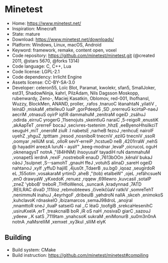 # Minetest

- Home: https://www.minetest.net/
- Inspiration: Minecraft
- State: mature
- Download: https://www.minetest.net/downloads/
- Platform: Windows, Linux, macOS, Android
- Keyword: framework, remake, content open, voxel
- Code repository: https://github.com/minetest/minetest.git (@created 2011, @stars 5670, @forks 1314)
- Code language: C, C++, Lua
- Code license: LGPL-2.1
- Code dependency: Irrlicht Engine
- Assets license: CC-BY-SA-3.0
- Developer: celeron55, Loïc Blot, Paramat, kwolekr, sfan5, SmallJoker, est31, ShadowNinja, kahrl, PilzAdam, Nils Dagsson Moskopp, rubenwardy, Zeno-, Maciej Kasatkin, Oblomov, red-001, lhofhansl, Wuzzy, BlockMen, ANAND, proller, ‮, Vitaliy, Nathanaël Courant, sofar, Jean-Patrick Guerrero, DS, SpeedProg, Paul Ouellette, Maksim, Dániel Juhász, Diego Martínez, Muhammad Rifqi Priyo Susanto, Mircea Kitsune, Rogier-5, Ciaran Gultnieks, stujones11, Gregory Currie, adrido, TicklishHoneyBee, Ezhh, minetest-services, Jacob Ferrero, TeTpaAka, Florian Euchner, Jozef Behran, Esteban I. Ruiz Moreno, Tim, Hugues Ross, Vincent Glize, Vincent Robinson, doserj, matttpt, Zughy, Zheyu Shen, Warr1024, Ben Deutsch, Pierre-Yves Rollo, Lars Müller, raymoo, Hugo Locurcio, Pavel, random-geek, "Yaya - Nurul Azeera Hidayah @ Muhammad Nur Hidayat Yasuyoshi (MNH48)", Anton Tsyganenko, Jakub Vaněk, nOOb3167, Duane Robertson, Fixer, Andrei Stepanov, Diego Heras, Danila Shutov, Jeff Huang, Thomas--S, tenplus1, João Rodrigues, zaoqi, 0gb.us, BreadT, t0suj4, Elijah Duffy, flyx, Jonathan Neuschäfer, Lejo, "Weblate (bot)", Beha, Dmitry Marakasov, mito551, Le Platos, lisacvuk, orwell96, weqqr, zeuner, KodexKy, Wayward One, DTA7, dannydark, Aracnus, LoneWolfHT, Robert 'Bobby' Zenz, TheTermos, Viktar Vaŭčkievič, sweetbomber, zoli111, David CARLIER, Sokomine, hecks, Allan Nordhøy, Bluebird, Foghrye4, Juhani Numminen, larjona, Lord89James, socramazibi, Oleksandr Kovalchuk, ChineseHackers, Bigfoot, Gaël C., Ian Giestas Pauli, Jens Rottmann, Juozas, Craig Davison, Han So Ri, Rob Blanckaert, Tre, AlexKurisu, An0n3m0us, BrunoMine, Markus Koschany, mat9117, Stas K., weedy, Kyle Mills, luk3yx, texmex, MillersMan, Anton

## Building

- Build system: CMake
- Build instruction: https://github.com/minetest/minetest#compiling
